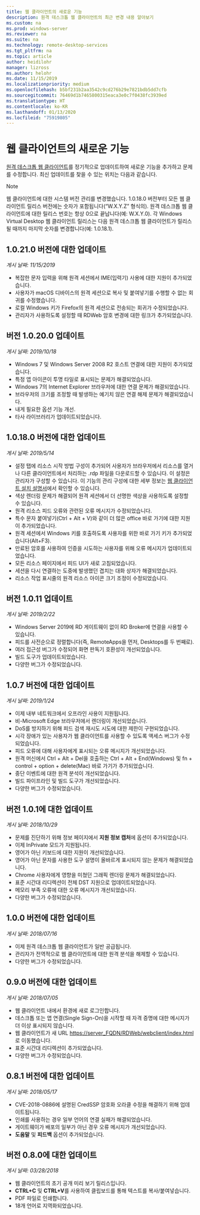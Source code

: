 ```yaml
---
title: 웹 클라이언트의 새로운 기능
description: 원격 데스크톱 웹 클라이언트의 최근 변경 내용 알아보기
ms.custom: na
ms.prod: windows-server
ms.reviewer: na
ms.suite: na
ms.technology: remote-desktop-services
ms.tgt_pltfrm: na
ms.topic: article
author: heidilohr
manager: lizross
ms.author: helohr
ms.date: 11/15/2019
ms.localizationpriority: medium
ms.openlocfilehash: b5bf231b2aa3542c9cd276b29e7821bdb5dd7cfb
ms.sourcegitcommit: 76469d1b7465800315eaca3e0c7f0438fc3939ed
ms.translationtype: HT
ms.contentlocale: ko-KR
ms.lasthandoff: 01/13/2020
ms.locfileid: "75919805"
---
```

# <a name="whats-new-in-the-web-client"></a>웹 클라이언트의 새로운 기능

[원격 데스크톱 웹 클라이언트](remote-desktop-web-client.md)를 정기적으로 업데이트하여 새로운 기능을 추가하고 문제를 수정합니다. 최신 업데이트를 찾을 수 있는 위치는 다음과 같습니다.

> [!NOTE]
> 웹 클라이언트에 대한 시스템 버전 관리를 변경했습니다. 1\.0.18.0 버전부터 모든 웹 클라이언트 릴리스 버전에는 숫자가 포함됩니다(“W.X.Y.Z” 형식의). 원격 데스크톱 웹 클라이언트에 대한 릴리스 번호는 항상 0으로 끝납니다(예: W.X.Y.0). 각 Windows Virtual Desktop 웹 클라이언트 릴리스는 다음 원격 데스크톱 웹 클라이언트가 릴리스될 때까지 마지막 숫자를 변경합니다(예: 1.0.18.1).

## <a name="updates-for-version-10210"></a>1\.0.21.0 버전에 대한 업데이트
*게시 날짜: 11/15/2019*

- 복잡한 문자 입력을 위해 원격 세션에서 IME(입력기) 사용에 대한 지원이 추가되었습니다.
- 사용자가 macOS 디바이스의 원격 세션으로 복사 및 붙여넣기를 수행할 수 없는 회귀를 수정했습니다.
- 로컬 Windows 키가 Firefox의 원격 세션으로 전송되는 회귀가 수정되었습니다.
- 관리자가 사용하도록 설정할 때 RDWeb 암호 변경에 대한 링크가 추가되었습니다.

## <a name="updates-for-version-10200"></a>버전 1.0.20.0 업데이트
*게시 날짜: 2019/10/18*

- Windows 7 및 Windows Server 2008 R2 호스트 연결에 대한 지원이 추가되었습니다.
- 특정 앱 아이콘이 투명 타일로 표시되는 문제가 해결되었습니다.
- Windows 7의 Internet Explorer 브라우저에 대한 연결 문제가 해결되었습니다.
- 브라우저의 크기를 조정할 때 발생하는 예기치 않은 연결 해제 문제가 해결되었습니다.
- 내게 필요한 옵션 기능 개선.
- 타사 라이브러리가 업데이트되었습니다.

## <a name="updates-for-version-10180"></a>1\.0.18.0 버전에 대한 업데이트
*게시 날짜: 2019/5/14*

- 설정 탭에 리소스 시작 방법 구성이 추가되어 사용자가 브라우저에서 리소스를 열거나 다른 클라이언트에서 처리하는 .rdp 파일을 다운로드할 수 있습니다. 이 설정은 관리자가 구성할 수 있습니다. 이 기능의 관리 구성에 대한 세부 정보는 [웹 클라이언트 설치 설명서](remote-desktop-web-client-admin.md)에서 확인할 수 있습니다.
- 색상 렌더링 문제가 해결되어 원격 세션에서 더 선명한 색상을 사용하도록 설정할 수 있습니다.
- 원격 리소스 피드 오류와 관련된 오류 메시지가 수정되었습니다.
- 특수 문자 붙여넣기(Ctrl + Alt + V)와 같이 더 많은 office 바로 가기에 대한 지원이 추가되었습니다.
- 원격 세션에서 Windows 키를 호출하도록 사용자를 위한 바로 가기 키가 추가되었습니다(Alt+F3).
- 만료된 암호를 사용하여 인증을 시도하는 사용자를 위해 오류 메시지가 업데이트되었습니다.
- 모든 리소스 페이지에서 피드 UI가 새로 고침되었습니다.
- 세션을 다시 연결하는 도중에 발생했던 겹치는 대화 상자가 해결되었습니다.
- 리소스 작업 표시줄의 원격 리소스 아이콘 크기 조정이 수정되었습니다.

## <a name="updates-for-version-1011"></a>버전 1.0.11 업데이트
*게시 날짜: 2019/2/22*

- Windows Server 2019에 RD 게이트웨이 없이 RD Broker에 연결을 사용할 수 있습니다.
- 피드를 사전순으로 정렬합니다(즉, RemoteApps을 먼저, Desktops를 두 번째로).
- 여러 접근성 버그가 수정되어 화면 판독기 호환성이 개선되었습니다.
- 빌드 도구가 업데이트되었습니다.
- 다양한 버그가 수정되었습니다.

## <a name="updates-for-version-107"></a>1\.0.7 버전에 대한 업데이트
*게시 날짜: 2019/1/24*

- 이제 내부 네트워크에서 오프라인 사용이 지원됩니다.
- 비-Microsoft Edge 브라우저에서 렌더링이 개선되었습니다.
- DoS를 방지하기 위해 피드 검색 재시도 시도에 대한 제한이 구현되었습니다.
- 시각 장애가 있는 사용자가 웹 클라이언트를 사용할 수 있도록 액세스 버그가 수정되었습니다.
- 피드 오류에 대해 사용자에게 표시되는 오류 메시지가 개선되었습니다.
- 원격 머신에서 Ctrl + Alt + Del을 호출하는 Ctrl + Alt + End(Windows) 및 fn + control + option + delete(Mac) 바로 가기가 추가되었습니다.
- 중단 이벤트에 대한 원격 분석이 개선되었습니다.
- 빌드 파이프라인 및 빌드 도구가 개선되었습니다.
- 다양한 버그가 수정되었습니다.

## <a name="updates-for-version-101"></a>버전 1.0.1에 대한 업데이트
*게시 날짜: 2018/10/29*

- 문제를 진단하기 위해 정보 페이지에서 **지원 정보 캡처**에 옵션이 추가되었습니다.
- 이제 InPrivate 모드가 지원됩니다.
- 영어가 아닌 키보드에 대한 지원이 개선되었습니다.
- 영어가 아닌 문자를 사용한 도구 설명이 올바르게 표시되지 않는 문제가 해결되었습니다.
- Chrome 사용자에게 영향을 미쳤던 그래픽 렌더링 문제가 해결되었습니다.
- 표준 시간대 리디렉션이 전체 DST 지원으로 업데이트되었습니다.
- 메모리 부족 오류에 대한 오류 메시지가 개선되었습니다.
- 다양한 버그가 수정되었습니다.

## <a name="updates-for-version-100"></a>1\.0.0 버전에 대한 업데이트
*게시 날짜: 2018/07/16*

- 이제 원격 데스크톱 웹 클라이언트가 일반 공급됩니다.
- 관리자가 전역적으로 웹 클라이언트에 대한 원격 분석을 해제할 수 있습니다.
- 다양한 버그가 수정되었습니다.

## <a name="updates-for-version-090"></a>0\.9.0 버전에 대한 업데이트
*게시 날짜: 2018/07/05*

- 웹 클라이언트 내에서 환경에 새로 로그인합니다.
- 데스크톱 또는 앱 연결(Single Sign-On)을 시작할 때 자격 증명에 대한 메시지가 더 이상 표시되지 않습니다.
- 웹 클라이언트가 새 URL <https://server_FQDN/RDWeb/webclient/index.html>로 이동했습니다.
- 표준 시간대 리디렉션이 추가되었습니다.
- 다양한 버그가 수정되었습니다.

## <a name="updates-for-version-081"></a>0\.8.1 버전에 대한 업데이트
*게시 날짜: 2018/05/17*

- CVE-2018-0886에 설명된 CredSSP 암호화 오라클 수정을 해결하기 위해 업데이트됩니다.
- 인쇄를 사용하는 경우 일부 언어의 연결 실패가 해결되었습니다.
- 게이트웨이가 배포의 일부가 아닌 경우 오류 메시지가 개선되었습니다.
- **도움말** 및 **피드백** 옵션이 추가되었습니다.

## <a name="updates-for-version-080"></a>버전 0.8.0에 대한 업데이트
*게시 날짜: 03/28/2018*

- 웹 클라이언트의 초기 공개 미리 보기 릴리스입니다.
- **CTRL+C** 및 **CTRL+V**를 사용하여 클립보드를 통해 텍스트를 복사/붙여넣습니다.
- PDF 파일로 인쇄합니다.
- 18개 언어로 지역화되었습니다.
